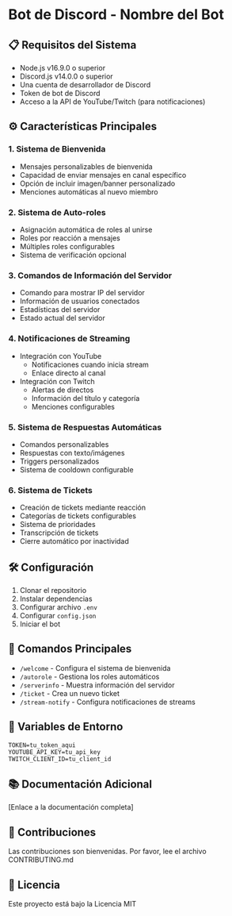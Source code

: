 # Bot de Discord - Nombre del Bot

## 📋 Requisitos del Sistema
- Node.js v16.9.0 o superior
- Discord.js v14.0.0 o superior
- Una cuenta de desarrollador de Discord
- Token de bot de Discord
- Acceso a la API de YouTube/Twitch (para notificaciones)

## ⚙️ Características Principales

### 1. Sistema de Bienvenida
- Mensajes personalizables de bienvenida
- Capacidad de enviar mensajes en canal específico
- Opción de incluir imagen/banner personalizado
- Menciones automáticas al nuevo miembro

### 2. Sistema de Auto-roles
- Asignación automática de roles al unirse
- Roles por reacción a mensajes
- Múltiples roles configurables
- Sistema de verificación opcional

### 3. Comandos de Información del Servidor
- Comando para mostrar IP del servidor
- Información de usuarios conectados
- Estadísticas del servidor
- Estado actual del servidor

### 4. Notificaciones de Streaming
- Integración con YouTube
  - Notificaciones cuando inicia stream
  - Enlace directo al canal
- Integración con Twitch
  - Alertas de directos
  - Información del título y categoría
  - Menciones configurables

### 5. Sistema de Respuestas Automáticas
- Comandos personalizables
- Respuestas con texto/imágenes
- Triggers personalizados
- Sistema de cooldown configurable

### 6. Sistema de Tickets
- Creación de tickets mediante reacción
- Categorías de tickets configurables
- Sistema de prioridades
- Transcripción de tickets
- Cierre automático por inactividad

## 🛠️ Configuración
1. Clonar el repositorio
2. Instalar dependencias
3. Configurar archivo `.env`
4. Configurar `config.json`
5. Iniciar el bot

## 📄 Comandos Principales
- `/welcome` - Configura el sistema de bienvenida
- `/autorole` - Gestiona los roles automáticos
- `/serverinfo` - Muestra información del servidor
- `/ticket` - Crea un nuevo ticket
- `/stream-notify` - Configura notificaciones de streams

## 🔧 Variables de Entorno
```env
TOKEN=tu_token_aqui
YOUTUBE_API_KEY=tu_api_key
TWITCH_CLIENT_ID=tu_client_id
```

## 📚 Documentación Adicional
[Enlace a la documentación completa]

## 🤝 Contribuciones
Las contribuciones son bienvenidas. Por favor, lee el archivo CONTRIBUTING.md

## 📝 Licencia
Este proyecto está bajo la Licencia MIT
